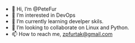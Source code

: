- 👋 Hi, I’m @PeteFur
- 👀 I’m interested in DevOps
- 🌱 I’m currently learning develper skils. 
- 💞️ I’m looking to collaborate on Linux and Python.  
- 📫 How to reach me, zpfurtak@gmail.com

<!---
PeteFur/PeteFur is a ✨ special ✨ repository because its `README.md` (this file) appears on your GitHub profile.
You can click the Preview link to take a look at your changes.
--->
